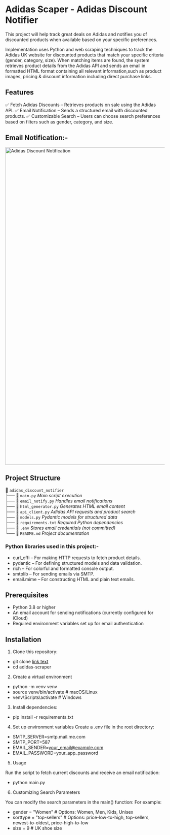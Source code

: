 #  Adidas Scaper - Adidas Discount Notifier

This project will help track great deals on Adidas and notifies you of discounted products when available based on your specific preferences. 

Implementation uses Python and web scraping techniques to track the Adidas UK website for discounted products that match your specific criteria (gender, category, size). When matching items are found, the system retrieves product details from the Adidas API and sends an email in formatted HTML format containing all relevant information,such as product images, pricing & discount information including direct purchase links. 

## Features

✅ Fetch Adidas Discounts – Retrieves products on sale using the Adidas API.
✅ Email Notification – Sends a structured email with discounted products.
✅ Customizable Search – Users can choose search preferences based on filters such as gender, category, and size.

## Email Notification:-
<img width="1000" alt="Adidas Discount Notification" src="https://github.com/user-attachments/assets/55070a0a-a5e1-43dc-8daa-a3bed4c422fb" />


## Project Structure
📂 `adidas_discount_notifier`  
├── 📄 `main.py`              *Main script execution*  
├── 📄 `email_notify.py`      *Handles email notifications*  
├── 📄 `html_generator.py`    *Generates HTML email content*  
├── 📄 `api_client.py`        *Adidas API requests and product search*  
├── 📄 `models.py`            *Pydantic models for structured data*  
├── 📄 `requirements.txt`     *Required Python dependencies*  
├── 📄 `.env`                 *Stores email credentials (not committed)*  
└── 📄 `README.md`            *Project documentation*


### Python libraries used in this project:-

  -  curl_cffi – For making HTTP requests to fetch product details.
  -  pydantic – For defining structured models and data validation.
  -  rich – For colorful and formatted console output.
  -  smtplib – For sending emails via SMTP.
  -  email.mime – For constructing HTML and plain text emails.
    


## Prerequisites

-  Python 3.8 or higher
-  An email account for sending notifications (currently configured for iCloud)
-  Required environment variables set up for email authentication

## Installation

1.  Clone this repository:

-  git clone [link text](https://github.com/yourusername/adidas-scraper.git)
-  cd adidas-scraper

2.  Create a virtual environment

-  python -m venv venv
-  source venv/bin/activate  # macOS/Linux
-  venv\Scripts\activate     # Windows

3.  Install dependencies:

-  pip install -r requirements.txt


4. Set up environment variables
Create a .env file in the root directory:

-  SMTP_SERVER=smtp.mail.me.com
-  SMTP_PORT=587
-  EMAIL_SENDER=your_email@example.com
-  EMAIL_PASSWORD=your_app_password

5.  Usage

Run the script to fetch current discounts and receive an email notification:
-  python main.py

6.  Customizing Search Parameters

You can modify the search parameters in the main() function:
For example:
-  gender = "Women"          # Options: Women, Men, Kids, Unisex
-  sorttype = "top-sellers"  # Options: price-low-to-high, top-sellers, newest-to-oldest, price-high-to-low
-  size = 9 # UK shoe size



